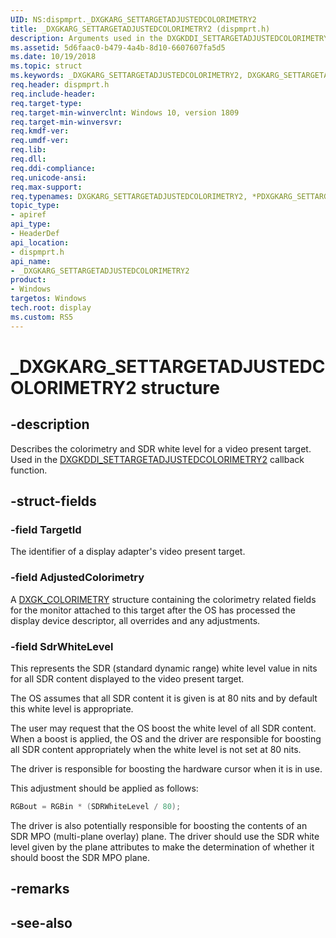 ```yaml
---
UID: NS:dispmprt._DXGKARG_SETTARGETADJUSTEDCOLORIMETRY2
title: _DXGKARG_SETTARGETADJUSTEDCOLORIMETRY2 (dispmprt.h)
description: Arguments used in the DXGKDDI_SETTARGETADJUSTEDCOLORIMETRY2 callback function.
ms.assetid: 5d6faac0-b479-4a4b-8d10-6607607fa5d5
ms.date: 10/19/2018
ms.topic: struct
ms.keywords: _DXGKARG_SETTARGETADJUSTEDCOLORIMETRY2, DXGKARG_SETTARGETADJUSTEDCOLORIMETRY2, *PDXGKARG_SETTARGETADJUSTEDCOLORIMETRY2, 
req.header: dispmprt.h
req.include-header:
req.target-type:
req.target-min-winverclnt: Windows 10, version 1809
req.target-min-winversvr:
req.kmdf-ver:
req.umdf-ver:
req.lib:
req.dll:
req.ddi-compliance:
req.unicode-ansi:
req.max-support:
req.typenames: DXGKARG_SETTARGETADJUSTEDCOLORIMETRY2, *PDXGKARG_SETTARGETADJUSTEDCOLORIMETRY2
topic_type: 
- apiref
api_type: 
- HeaderDef
api_location: 
- dispmprt.h
api_name: 
- _DXGKARG_SETTARGETADJUSTEDCOLORIMETRY2
product:
- Windows
targetos: Windows
tech.root: display
ms.custom: RS5
---
```


# _DXGKARG_SETTARGETADJUSTEDCOLORIMETRY2 structure

## -description

Describes the colorimetry and SDR white level for a video present target. Used in the [DXGKDDI_SETTARGETADJUSTEDCOLORIMETRY2](nc-dispmprt-dxgkddi_settargetadjustedcolorimetry2.md) callback function.

## -struct-fields

### -field TargetId

The identifier of a display adapter's video present target.

### -field AdjustedColorimetry

A [DXGK_COLORIMETRY](../d3dkmddi/ns-d3dkmddi-_dxgk_colorimetry.md) structure containing the colorimetry related fields for the monitor attached to this target after the OS has processed the display device descriptor, all overrides and any adjustments.

### -field SdrWhiteLevel
 
This represents the SDR (standard dynamic range) white level value in nits for all SDR content displayed to the video present target.

The OS assumes that all SDR content it is given is at 80 nits and by default this white level is appropriate.

The user may request that the OS boost the white level of all SDR content.  When a boost is applied, the OS and the driver are responsible for boosting all SDR content appropriately when the white level is not set at 80 nits.

The driver is responsible for boosting the hardware cursor when it is in use.

This adjustment should be applied as follows:

```cpp
RGBout = RGBin * (SDRWhiteLevel / 80);
```

The driver is also potentially responsible for boosting the contents of an SDR MPO (multi-plane overlay) plane. The driver should use the SDR white level given by the plane attributes to make the determination of whether it should boost the SDR MPO plane.

## -remarks

## -see-also
